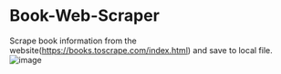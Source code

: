 # Book-Web-Scraper

Scrape book information from the website(https://books.toscrape.com/index.html) and save to local file.
![image](https://user-images.githubusercontent.com/43443687/205444637-d38215c6-04b5-4097-8f9e-98c5f0e1db6d.png)
